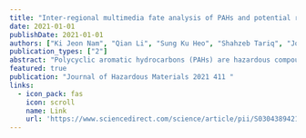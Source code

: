 ```yaml
---
title: "Inter-regional multimedia fate analysis of PAHs and potential risk assessment by integrating deep learning and climate change scenarios"
date: 2021-01-01
publishDate: 2021-01-01
authors: ["Ki Jeon Nam", "Qian Li", "Sung Ku Heo", "Shahzeb Tariq", "Jorge Loy-Benitez", "Tae Yong Woo", "Chang Kyoo Yoo"]
publication_types: ["2"]
abstract: "Polycyclic aromatic hydrocarbons (PAHs) are hazardous compounds associated with respiratory disease and lung cancer. Increasing fossil fuel consumption, which causes climate change, has accelerated the emissions of PAHs. However, potential risks by PAHs have not been predicted for Korea, and appropriate PAH regulations under climate change have yet to be developed. This study assesses the potential risks posed by PAHs using climate change scenarios based on deep learning, and a multimedia fugacity model was employed to describe the future fate of PAHs. The multimedia fugacity model describes the dynamics of sixteen PAHs by reflecting inter-regional meteorological transportation. A deep neural network predicts future environmental and economic conditions, and the potential risks posed by PAHs, in the year 2050, using a prediction model and climate change scenarios. The assessment …"
featured: true
publication: "Journal of Hazardous Materials 2021 411 "
links:
  - icon_pack: fas
    icon: scroll
    name: Link
    url: 'https://www.sciencedirect.com/science/article/pii/S0304389421001126'
---
```


